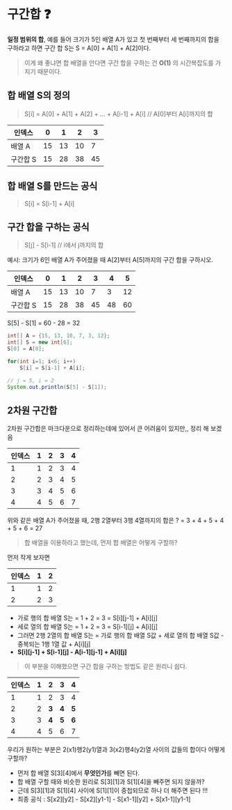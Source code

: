 # 구간합 ❓

**일정 범위의 합**, 예를 들어 크기가 5인 배열 A가 있고 첫 번째부터 세 번째까지의 합을 구하라고 하면 구간 합 S는
S = A[0] + A[1] + A[2]이다.

> 이게 왜 좋냐면 합 배열을 안다면 구간 합을 구하는 건 **O(1)** 의 시간복잡도를 가지기 때문이다.

## 합 배열 S의 정의

> S[i] = A[0] + A[1] + A[2] + ... + A[i-1] + A[i] // A[0]부터 A[i]까지의 합

| 인덱스   | 0   | 1   | 2   | 3   |
| -------- | --- | --- | --- | --- |
| 배열 A   | 15  | 13  | 10  | 7   |
| 구간합 S | 15  | 28  | 38  | 45  |

## 합 배열 S를 만드는 공식

> S[i] = S[i-1] + A[i]

## 구간 합을 구하는 공식

> S[j] - S[i-1] // i에서 j까지의 합

예시: 크기가 6인 배열 A가 주어졌을 때 A[2]부터 A[5]까지의 구간 합을 구하시오.<br>

| 인덱스   | 0   | 1   | 2   | 3   | 4   | 5   |
| -------- | --- | --- | --- | --- | --- | --- |
| 배열 A   | 15  | 13  | 10  | 7   | 3   | 12  |
| 구간합 S | 15  | 28  | 38  | 45  | 48  | 60  |

S[5] - S[1] = 60 - 28 = 32

```java
int[] A = {15, 13, 10, 7, 3, 12};
int[] S = new int[6];
S[0] = A[0];

for(int i=1; i<6; i++)
    S[i] = S[i-1] + A[i];

// j = 5, i = 2
System.out.println(S[5] - S[1]);
```

## 2차원 구간합

2차원 구간합은 마크다운으로 정리하는데에 있어서 큰 어려움이 있지만,, 정리 해 보겠음

| 인덱스 | 1   | 2   | 3   | 4   |
| ------ | --- | --- | --- | --- |
| 1      | 1   | 2   | 3   | 4   |
| 2      | 2   | 3   | 4   | 5   |
| 3      | 3   | 4   | 5   | 6   |
| 4      | 4   | 5   | 6   | 7   |

위와 같은 배열 A가 주어졌을 때, 2행 2열부터 3행 4열까지의 합은 ? = 3 + 4 + 5 + 4 + 5 + 6 = 27

> 합 배열을 이용하라고 했는데, 먼저 합 배열은 어떻게 구할까?

먼저 작게 보자면

| 인덱스 | 1   | 2   |
| ------ | --- | --- |
| 1      | 1   | 2   |
| 2      | 2   | 3   |

- 가로 행의 합 배열 S는 = 1 + 2 = 3 = S[i][j-1] + A[i][j]
- 세로 열의 합 배열 S는 = 1 + 2 = 3 = S[i-1][j] + A[i][j]
- 그러면 2행 2열의 합 배열 S는 = 가로 행의 합 배열 S값 + 세로 열의 합 배열 S값 - 중복되는 1행 1열 값 + A[i][j]
- **S[i][j-1] + S[i-1][j] - A[i-1][j-1] + A[i][j]**

> 이 부분을 이해했으면 구간 합을 구하는 방법도 같은 원리니 쉽다.

| 인덱스 | 1   | 2     | 3     | 4     |
| ------ | --- | ----- | ----- | ----- |
| 1      | 1   | 2     | 3     | 4     |
| 2      | 2   | **3** | **4** | **5** |
| 3      | 3   | **4** | **5** | **6** |
| 4      | 4   | 5     | 6     | 7     |

우리가 원하는 부분은 2(x1)행2(y1)열과 3(x2)행4(y2)열 사이의 값들의 합이다 어떻게 구할까?

- 먼저 합 배열 S[3][4]에서 **무엇인가**를 빼면 된다.
- 합 배열 구할 때와 비슷한 원리로 S[3][1]과 S[1][4]을 빼주면 되지 않을까?
- 근데 S[3][1]과 S[1][4] 사이에 S[1][1]이 중첩되므로 하나 더 해주면 된다 !!!
- 최종 공식 : S[x2][y2] - S[x2][y1-1] - S[x1-1][y2] + S[x1-1][y1-1]
